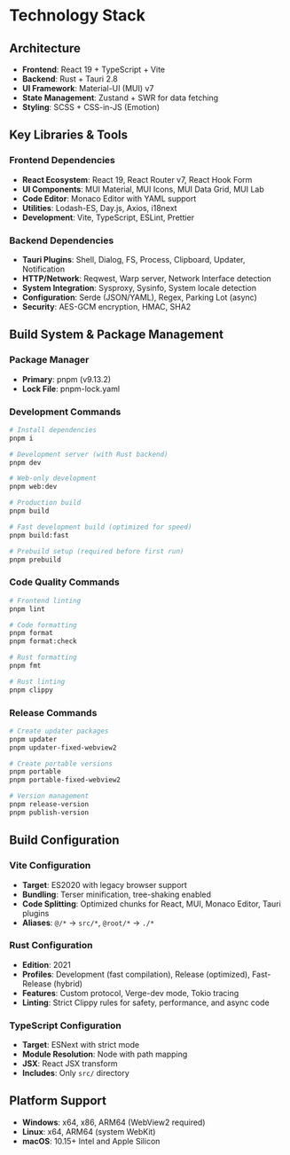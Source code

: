 # Technology Stack

## Architecture

- **Frontend**: React 19 + TypeScript + Vite
- **Backend**: Rust + Tauri 2.8
- **UI Framework**: Material-UI (MUI) v7
- **State Management**: Zustand + SWR for data fetching
- **Styling**: SCSS + CSS-in-JS (Emotion)

## Key Libraries & Tools

### Frontend Dependencies

- **React Ecosystem**: React 19, React Router v7, React Hook Form
- **UI Components**: MUI Material, MUI Icons, MUI Data Grid, MUI Lab
- **Code Editor**: Monaco Editor with YAML support
- **Utilities**: Lodash-ES, Day.js, Axios, i18next
- **Development**: Vite, TypeScript, ESLint, Prettier

### Backend Dependencies

- **Tauri Plugins**: Shell, Dialog, FS, Process, Clipboard, Updater, Notification
- **HTTP/Network**: Reqwest, Warp server, Network Interface detection
- **System Integration**: Sysproxy, Sysinfo, System locale detection
- **Configuration**: Serde (JSON/YAML), Regex, Parking Lot (async)
- **Security**: AES-GCM encryption, HMAC, SHA2

## Build System & Package Management

### Package Manager

- **Primary**: pnpm (v9.13.2)
- **Lock File**: pnpm-lock.yaml

### Development Commands

```bash
# Install dependencies
pnpm i

# Development server (with Rust backend)
pnpm dev

# Web-only development
pnpm web:dev

# Production build
pnpm build

# Fast development build (optimized for speed)
pnpm build:fast

# Prebuild setup (required before first run)
pnpm prebuild
```

### Code Quality Commands

```bash
# Frontend linting
pnpm lint

# Code formatting
pnpm format
pnpm format:check

# Rust formatting
pnpm fmt

# Rust linting
pnpm clippy
```

### Release Commands

```bash
# Create updater packages
pnpm updater
pnpm updater-fixed-webview2

# Create portable versions
pnpm portable
pnpm portable-fixed-webview2

# Version management
pnpm release-version
pnpm publish-version
```

## Build Configuration

### Vite Configuration

- **Target**: ES2020 with legacy browser support
- **Bundling**: Terser minification, tree-shaking enabled
- **Code Splitting**: Optimized chunks for React, MUI, Monaco Editor, Tauri plugins
- **Aliases**: `@/*` → `src/*`, `@root/*` → `./*`

### Rust Configuration

- **Edition**: 2021
- **Profiles**: Development (fast compilation), Release (optimized), Fast-Release (hybrid)
- **Features**: Custom protocol, Verge-dev mode, Tokio tracing
- **Linting**: Strict Clippy rules for safety, performance, and async code

### TypeScript Configuration

- **Target**: ESNext with strict mode
- **Module Resolution**: Node with path mapping
- **JSX**: React JSX transform
- **Includes**: Only `src/` directory

## Platform Support

- **Windows**: x64, x86, ARM64 (WebView2 required)
- **Linux**: x64, ARM64 (system WebKit)
- **macOS**: 10.15+ Intel and Apple Silicon
